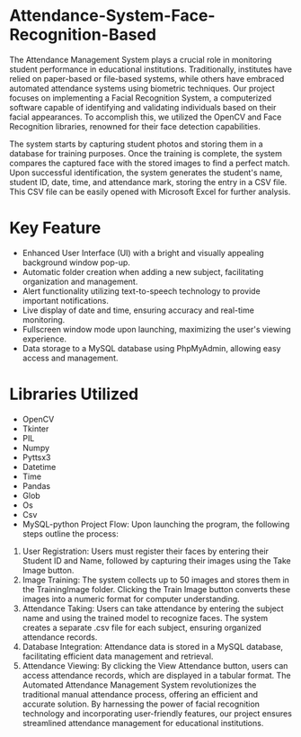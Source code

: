# Attendance-System-Face-Recognition-Based

The Attendance Management System plays a crucial role in monitoring student performance in educational institutions. Traditionally, institutes have relied on paper-based or file-based systems, while others have embraced automated attendance systems using biometric techniques. Our project focuses on implementing a Facial Recognition System, a computerized software capable of identifying and validating individuals based on their facial appearances. To accomplish this, we utilized the OpenCV and Face Recognition libraries, renowned for their face detection capabilities.

The system starts by capturing student photos and storing them in a database for training purposes. Once the training is complete, the system compares the captured face with the stored images to find a perfect match. Upon successful identification, the system generates the student's name, student ID, date, time, and attendance mark, storing the entry in a CSV file. This CSV file can be easily opened with Microsoft Excel for further analysis.

# Key Feature

- Enhanced User Interface (UI) with a bright and visually appealing background window pop-up.
- Automatic folder creation when adding a new subject, facilitating organization and management.
- Alert functionality utilizing text-to-speech technology to provide important notifications.
- Live display of date and time, ensuring accuracy and real-time monitoring.
- Fullscreen window mode upon launching, maximizing the user's viewing experience.
- Data storage to a MySQL database using PhpMyAdmin, allowing easy access and management.

# Libraries Utilized

- OpenCV
- Tkinter
- PIL
- Numpy
- Pyttsx3
- Datetime
- Time
- Pandas
- Glob
- Os
- Csv
- MySQL-python
Project Flow:
Upon launching the program, the following steps outline the process:

1. User Registration: Users must register their faces by entering their Student ID and Name, followed by capturing their images using the Take Image button.
2. Image Training: The system collects up to 50 images and stores them in the TrainingImage folder. Clicking the Train Image button converts these images into a numeric format for computer understanding.
3. Attendance Taking: Users can take attendance by entering the subject name and using the trained model to recognize faces. The system creates a separate .csv file for each subject, ensuring organized attendance records.
4. Database Integration: Attendance data is stored in a MySQL database, facilitating efficient data management and retrieval.
5. Attendance Viewing: By clicking the View Attendance button, users can access attendance records, which are displayed in a tabular format.
The Automated Attendance Management System revolutionizes the traditional manual attendance process, offering an efficient and accurate solution. By harnessing the power of facial recognition technology and incorporating user-friendly features, our project ensures streamlined attendance management for educational institutions.
